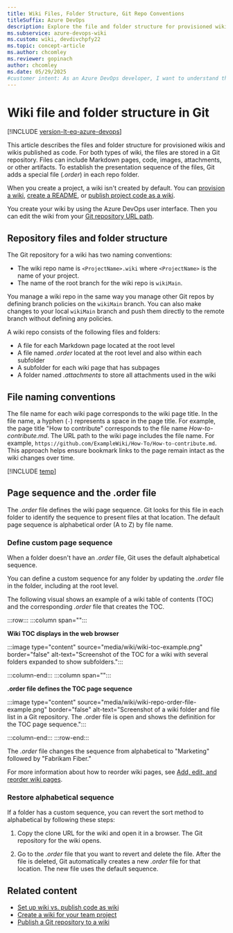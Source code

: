 ```yaml
---
title: Wiki Files, Folder Structure, Git Repo Conventions
titleSuffix: Azure DevOps 
description: Explore the file and folder structure for provisioned wikis or wikis published as code in Azure DevOps, including naming and location conventions for the Git repository.
ms.subservice: azure-devops-wiki
ms.custom: wiki, devdivchpfy22
ms.topic: concept-article
ms.author: chcomley
ms.reviewer: gopinach
author: chcomley
ms.date: 05/29/2025
#customer intent: As an Azure DevOps developer, I want to understand the wiki file and folder structure in the Git repository, so I can follow the naming and location conventions.
---
```


# Wiki file and folder structure in Git

[!INCLUDE [version-lt-eq-azure-devops](../../includes/version-lt-eq-azure-devops.md)] 

This article describes the files and folder structure for provisioned wikis and wikis published as code. For both types of wiki, the files are stored in a Git repository. Files can include Markdown pages, code, images, attachments, or other artifacts. To establish the presentation sequence of the files, Git adds a special file (_.order_) in each repo folder. 

When you create a project, a wiki isn't created by default. You can [provision a wiki](wiki-create-repo.md), [create a README](../../repos/git/create-a-readme.md), or [publish project code as a wiki](../../project/wiki/publish-repo-to-wiki.md).

You create your wiki by using the Azure DevOps user interface. Then you can edit the wiki from your [Git repository URL path](wiki-create-repo.md#access-your-wiki-repo).

## Repository files and folder structure

The Git repository for a wiki has two naming conventions:

- The wiki repo name is `<ProjectName>.wiki` where `<ProjectName>` is the name of your project.
- The name of the root branch for the wiki repo is `wikiMain`.

You manage a wiki repo in the same way you manage other Git repos by defining branch policies on the `wikiMain` branch. You can also make changes to your local `wikiMain` branch and push them directly to the remote branch without defining any policies.

A wiki repo consists of the following files and folders:

- A file for each Markdown page located at the root level
- A file named _.order_ located at the root level and also within each subfolder
- A subfolder for each wiki page that has subpages
- A folder named _.attachments_ to store all attachments used in the wiki

## File naming conventions

The file name for each wiki page corresponds to the wiki page title. In the file name, a hyphen (`-`) represents a space in the page title. For example, the page title "How to contribute" corresponds to the file name _How-to-contribute.md_. The URL path to the wiki page includes the file name. For example, `https://github.com/ExampleWiki/How-To/How-to-contribute.md`. This approach helps ensure bookmark links to the page remain intact as the wiki changes over time.

[!INCLUDE [temp](./includes/wiki-naming-conventions.md)]

## Page sequence and the .order file

The _.order_ file defines the wiki page sequence. Git looks for this file in each folder to identify the sequence to present files at that location. The default page sequence is alphabetical order (A to Z) by file name.

### Define custom page sequence

When a folder doesn't have an _.order_ file, Git uses the default alphabetical sequence.

You can define a custom sequence for any folder by updating the _.order_ file in the folder, including at the root level.

The following visual shows an example of a wiki table of contents (TOC) and the corresponding _.order_ file that creates the TOC.

:::row:::
:::column span="":::

**Wiki TOC displays in the web browser**

:::image type="content" source="media/wiki/wiki-toc-example.png" border="false" alt-text="Screenshot of the TOC for a wiki with several folders expanded to show subfolders.":::

:::column-end:::
:::column span="":::

**.order file defines the TOC page sequence**

:::image type="content" source="media/wiki/wiki-repo-order-file-example.png" border="false" alt-text="Screenshot of a wiki folder and file list in a Git repository. The .order file is open and shows the definition for the TOC page sequence."::: 

:::column-end:::
:::row-end:::

The _.order_ file changes the sequence from alphabetical to "Marketing" followed by "Fabrikam Fiber."

For more information about how to reorder wiki pages, see [Add, edit, and reorder wiki pages](add-edit-wiki.md#reorder-a-wiki-page).

### Restore alphabetical sequence

If a folder has a custom sequence, you can revert the sort method to alphabetical by following these steps:

1. Copy the clone URL for the wiki and open it in a browser. The Git repository for the wiki opens.

1. Go to the _.order_ file that you want to revert and delete the file. After the file is deleted, Git automatically creates a new _.order_ file for that location. The new file uses the default sequence.

## Related content

- [Set up wiki vs. publish code as wiki](provisioned-vs-published-wiki.md)
- [Create a wiki for your team project](wiki-create-repo.md)
- [Publish a Git repository to a wiki](publish-repo-to-wiki.md)